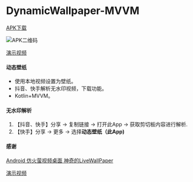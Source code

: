 # DynamicWallpaper-MVVM

 
[APK下载](http://theone.0851zy.com/2021/12/16/b7a2d586408378a380b9440694cfed4b.apk)

![APK二维码](https://qr.api.cli.im/newqr/create?data=http%253A%252F%252Ftheone.0851zy.com%252F2021%252F12%252F16%252Fb7a2d586408378a380b9440694cfed4b.apk&level=H&transparent=0&bgcolor=%23FFFFFF&forecolor=%23000&blockpixel=12&marginblock=2&logourl=&size=400&logoshape=no&embed_text_fontfamily=simhei.ttc&eye_use_fore=&background=images%2Fbackground%2Fbg25.png&wper=0.84&hper=0.84&tper=0.08&lper=0.08&qrcode_eyes=pin-3.png&outcolor=&incolor=%231694e3&body_type=0&qr_rotate=0&text=&fontfamily=msyh.ttf&fontsize=30&fontcolor=&logo_pos=0&kid=bizcliim&time=1639625877&key=ebe216591f1edde62a20e8f6cc6cd6c1 "APK二维码")

 
[演示视频](http://theone.0851zy.com/2021/12/16/e5c44ef24096cd1c80451bb2fa37d789.mp4)
 

#### 动态壁纸

- 使用本地视频设置为壁纸。
- 抖音、快手解析无水印视频，下载功能。
- Kotlin+MVVM。
 
#### 无水印解析
 
 1. 【抖音、快手】分享 -> 复制链接 -> 打开此App -> 获取剪切板内容进行解析.
 2. 【快手】分享 -> 更多 -> 选择**动态壁纸（此App)**

#### 感谢

[Android 仿火萤视频桌面 神奇的LiveWallPaper](https://blog.csdn.net/lmj623565791/article/details/72170299)
 
[演示视频](http://file.cudag.com/2021/12/13/7a7690544081e61880e4dae8137bf1e0.mp4)
 

 
 
 
 



